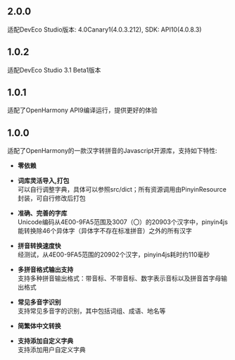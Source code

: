## 2.0.0
适配DevEco Studio版本: 4.0Canary1(4.0.3.212), SDK: API10(4.0.8.3)

## 1.0.2
适配DevEco Studio 3.1 Beta1版本

## 1.0.1
适配了OpenHarmony API9编译运行，提供更好的体验

## 1.0.0
适配了OpenHarmony的一款汉字转拼音的Javascript开源库，支持如下特性:

* **零依赖**

* **词库灵活导入,打包**   
  可以自行调整字典，具体可以参照src/dict；所有资源调用由PinyinResource封装，可自行修改后打包

* **准确、完善的字库**  
  Unicode编码从4E00-9FA5范围及3007（〇）的20903个汉字中，pinyin4js能转换除46个异体字（异体字不存在标准拼音）之外的所有汉字

* **拼音转换速度快**  
  经测试，从4E00-9FA5范围的20902个汉字，pinyin4js耗时约110毫秒

* **多拼音格式输出支持**  
  支持多种拼音输出格式：带音标、不带音标、数字表示音标以及拼音首字母输出格式

* **常见多音字识别**  
  支持常见多音字的识别，其中包括词组、成语、地名等

* **简繁体中文转换**

* **支持添加自定义字典**  
  支持添加用户自定义字典